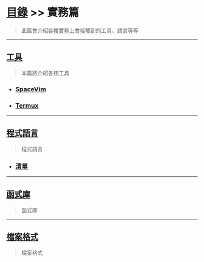 # [目錄](../README.md) >> 實務篇

> 此篇會介紹各種實務上會接觸到的工具、語言等等

---

## [工具](./tool/README.md)

> 本篇將介紹各類工具

* ### [SpaceVim](./tool/spacevim/README.md)

* ### [Termux](./tool/termux/README.md)

---

## [程式語言](./programming_language/README.md)

> 程式語言

* ### [清單](./programming_language/清單/README.md)

---

## [函式庫](./library/README.md)
> 函式庫

---

## [檔案格式](./file_format/README.md)
> 檔案格式
